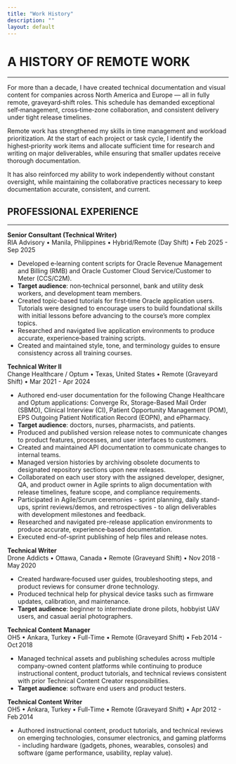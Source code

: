 ```yaml
---
title: "Work History"
description: ""
layout: default
---
```


# **A HISTORY OF REMOTE WORK**
---

For more than a decade, I have created technical documentation and visual content for companies across North America and Europe — all in fully remote, graveyard‑shift roles. This schedule has demanded exceptional self‑management, cross‑time‑zone collaboration, and consistent delivery under tight release timelines.

Remote work has strengthened my skills in time management and workload prioritization. At the start of each project or task cycle, I identify the highest‑priority work items and allocate sufficient time for research and writing on major deliverables, while ensuring that smaller updates receive thorough documentation.

It has also reinforced my ability to work independently without constant oversight, while maintaining the collaborative practices necessary to keep documentation accurate, consistent, and current.


## **PROFESSIONAL EXPERIENCE**
---
**Senior Consultant (Technical Writer)**  
RIA Advisory • Manila, Philippines • Hybrid/Remote (Day Shift) • Feb 2025 - Sep 2025  
- Developed e‑learning content scripts for Oracle Revenue Management and Billing (RMB) and Oracle Customer Cloud Service/Customer to Meter (CCS/C2M).  
- **Target audience**: non‑technical personnel, bank and utility desk workers, and development team members.  
- Created topic-based tutorials for first‑time Oracle application users. Tutorials were designed to encourage users to build foundational skills with initial lessons before advancing to the course’s more complex topics.  
- Researched and navigated live application environments to produce accurate, experience‑based training scripts.  
- Created and maintained style, tone, and terminology guides to ensure consistency across all training courses.  

**Technical Writer II**  
Change Healthcare / Optum • Texas, United States • Remote (Graveyard Shift) • Mar 2021 - Apr 2024  
- Authored end-user documentation for the following Change Healthcare and Optum applications: Converge Rx, Storage-Based Mail Order (SBMO), Clinical Interview (CI), Patient Opportunity Management (POM), EPS Outgoing Patient Notification Record (EOPN), and ePharmacy.  
- **Target audience**: doctors, nurses, pharmacists, and patients.  
- Produced and published version release notes to communicate changes to product features, processes, and user interfaces to customers.  
- Created and maintained API documentation to communicate changes to internal teams.  
- Managed version histories by archiving obsolete documents to designated repository sections upon new releases.  
- Collaborated on each user story with the assigned developer, designer, QA, and product owner in Agile sprints to align documentation with release timelines, feature scope, and compliance requirements.  
- Participated in Agile/Scrum ceremonies - sprint planning, daily stand-ups, sprint reviews/demos, and retrospectives - to align deliverables with development milestones and feedback.  
- Researched and navigated pre-release application environments to produce accurate, experience‑based documentation.  
- Executed end-of-sprint publishing of help files and release notes.  

**Technical Writer**  
Drone Addicts • Ottawa, Canada • Remote (Graveyard Shift) • Nov 2018 - May 2020  
- Created hardware‑focused user guides, troubleshooting steps, and product reviews for consumer drone technology.  
- Produced technical help for physical device tasks such as firmware updates, calibration, and maintenance.  
- **Target audience**: beginner to intermediate drone pilots, hobbyist UAV users, and casual aerial photographers.  

**Technical Content Manager**  
OH5 • Ankara, Turkey • Full-Time • Remote (Graveyard Shift) • Feb 2014 - Oct 2018  
- Managed technical assets and publishing schedules across multiple company-owned content platforms while continuing to produce instructional content, product tutorials, and technical reviews consistent with prior Technical Content Creator responsibilities.  
- **Target audience**: software end users and product testers.  

**Technical Content Writer**  
OH5 • Ankara, Turkey • Full‑Time • Remote (Graveyard Shift) • Apr 2012 - Feb 2014  
- Authored instructional content, product tutorials, and technical reviews on emerging technologies, consumer electronics, and gaming platforms - including hardware (gadgets, phones, wearables, consoles) and software (game performance, usability, replay value).  
